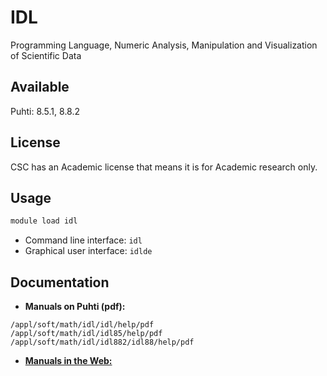 # IDL

Programming Language, Numeric Analysis, Manipulation and Visualization of Scientific Data

## Available

Puhti: 8.5.1, 8.8.2

## License

CSC has an Academic license that means it is for Academic research only.

## Usage

```bash
module load idl
```

* Command line interface: `idl`
* Graphical user interface: `idlde`

## Documentation

* **Manuals on Puhti (pdf):**

```text
/appl/soft/math/idl/idl/help/pdf
/appl/soft/math/idl/idl85/help/pdf
/appl/soft/math/idl/idl882/idl88/help/pdf
```

* [**Manuals in the Web:**](http://www.harrisgeospatial.com/docs/using_idl_home.html)
